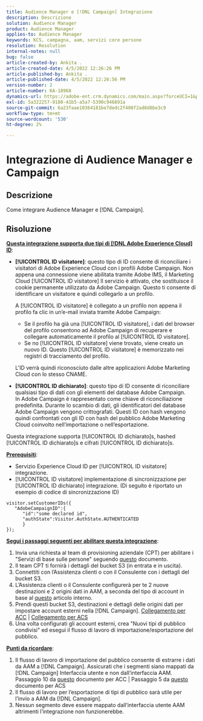 ```yaml
---
title: Audience Manager e [!DNL Campaign] Integrazione
description: Descrizione
solution: Audience Manager
product: Audience Manager
applies-to: Audience Manager
keywords: KCS, campagna, aam, servizi core persone
resolution: Resolution
internal-notes: null
bug: false
article-created-by: Ankita .
article-created-date: 4/5/2022 12:26:26 PM
article-published-by: Ankita .
article-published-date: 4/5/2022 12:26:56 PM
version-number: 2
article-number: KA-18968
dynamics-url: https://adobe-ent.crm.dynamics.com/main.aspx?forceUCI=1&pagetype=entityrecord&etn=knowledgearticle&id=487bc498-dbb4-ec11-983f-000d3a5d0e57
exl-id: 5a322257-9180-41b5-a5a7-5390c946891a
source-git-commit: 6a23faae10364181be7dedc2f408f2ad8d8be3c9
workflow-type: tm+mt
source-wordcount: '530'
ht-degree: 2%

---
```


# Integrazione di Audience Manager e Campaign

## Descrizione

Come integrare Audience Manager e [!DNL Campaign].

## Risoluzione




<u><b>Questa integrazione supporta due tipi di [!DNL Adobe Experience Cloud] ID</b></u>:

- <b>[!UICONTROL ID visitatore]</b>: questo tipo di ID consente di riconciliare i visitatori di Adobe Experience Cloud con i profili Adobe Campaign. Non appena una connessione viene abilitata tramite Adobe IMS, il Marketing Cloud [!UICONTROL ID visitatore] Il servizio è attivato, che sostituisce il cookie permanente utilizzato da Adobe Campaign. Questo ti consente di identificare un visitatore e quindi collegarlo a un profilo.



   A [!UICONTROL ID visitatore] è collegato a un profilo non appena il profilo fa clic in un’e-mail inviata tramite Adobe Campaign:

   - Se il profilo ha già una [!UICONTROL ID visitatore], i dati del browser del profilo consentono ad Adobe Campaign di recuperare e collegare automaticamente il profilo al [!UICONTROL ID visitatore].
   - Se no [!UICONTROL ID visitatore] viene trovato, viene creato un nuovo ID. Questo [!UICONTROL ID visitatore] è memorizzato nei registri di tracciamento del profilo.

   L&#39;ID verrà quindi riconosciuto dalle altre applicazioni Adobe Marketing Cloud con lo stesso CNAME.
- <b>[!UICONTROL ID dichiarato]</b>: questo tipo di ID consente di riconciliare qualsiasi tipo di dati con gli elementi del database Adobe Campaign. In Adobe Campaign è rappresentato come chiave di riconciliazione predefinita. Durante lo scambio di dati, gli identificatori del database Adobe Campaign vengono crittografati. Questi ID con hash vengono quindi confrontati con gli ID con hash del pubblico Adobe Marketing Cloud coinvolto nell’importazione o nell’esportazione.


Questa integrazione supporta [!UICONTROL ID dichiarato]s, hashed [!UICONTROL ID dichiarato]s e cifrati [!UICONTROL ID dichiarato]s.

<u><b>Prerequisiti</b></u>:

- Servizio Experience Cloud ID per [!UICONTROL ID visitatore] integrazione.
- [!UICONTROL ID visitatore] implementazione di sincronizzazione per [!UICONTROL ID dichiarato] integrazione. (Di seguito è riportato un esempio di codice di sincronizzazione ID)

```
visitor.setCustomerIDs({
   "AdobeCampaignID":{
      "id":"some declared id",
      "authState":Visitor.AuthState.AUTHENTICATED
      }
});
```


<u><b>Segui i passaggi seguenti per abilitare questa integrazione</b></u>:

1. Invia una richiesta al team di provisioning aziendale (CPT) per abilitare i &quot;Servizi di base sulle persone&quot; seguendo [questo](https://adobe-ent.crm.dynamics.com/main.aspx?appid=c8f3a4cd-a068-e911-a957-000d3a34e00b&amp;amp;pagetype=entityrecord&amp;amp;etn=knowledgearticle&amp;amp;id=d2a266a4-b3a9-ec11-983f-000d3a349e63) documento.
2. Il team CPT ti fornirà i dettagli del bucket S3 (in entrata e in uscita).
3. Connettiti con l’Assistenza clienti o con il Consulente con i dettagli del bucket S3.
4. L’Assistenza clienti o il Consulente configurerà per te 2 nuove destinazioni e 2 origini dati in AAM, a seconda del tipo di account in base al [questo](https://wiki.corp.adobe.com/pages/viewpage.action?pageId=1061261145) articolo interno.
5. Prendi questi bucket S3, destinazioni e dettagli delle origini dati per impostare account esterni nella [!DNL Campaign]. [Collegamento per ACC](https://experienceleague.adobe.com/docs/experience-cloud-kcs/kbarticles/KA-16470.html?lang=es-ES) | [Collegamento per ACS](https://experienceleague.adobe.com/docs/campaign-standard/using/integrating-with-adobe-cloud/working-with-campaign-and-audience-manager-or-people-core-service/sharing-audiences-with-audience-manager-or-people-core-service.html?lang=en)
6. Una volta configurati gli account esterni, crea &quot;Nuovi tipi di pubblico condivisi&quot; ed esegui il flusso di lavoro di importazione/esportazione del pubblico.


<u><b>Punti da ricordare</b></u>:

1. Il flusso di lavoro di importazione del pubblico consente di estrarre i dati da AAM a [!DNL Campaign]. Assicurati che i segmenti siano mappati da [!DNL Campaign] Interfaccia utente e non dall’interfaccia AAM. Passaggio 10 da [questo](https://experienceleague.adobe.com/docs/experience-cloud-kcs/kbarticles/KA-16470.html?lang=es-ES) documento per ACC | Passaggio 5 da [questo](https://experienceleague.adobe.com/docs/campaign-standard/using/integrating-with-adobe-cloud/working-with-campaign-and-audience-manager-or-people-core-service/sharing-audiences-with-audience-manager-or-people-core-service.html?lang=en) documento per ACS
2. Il flusso di lavoro per l’esportazione di tipi di pubblico sarà utile per l’invio a AAM da [!DNL Campaign].
3. Nessun segmento deve essere mappato dall’interfaccia utente AAM altrimenti l’integrazione non funzionerebbe.
